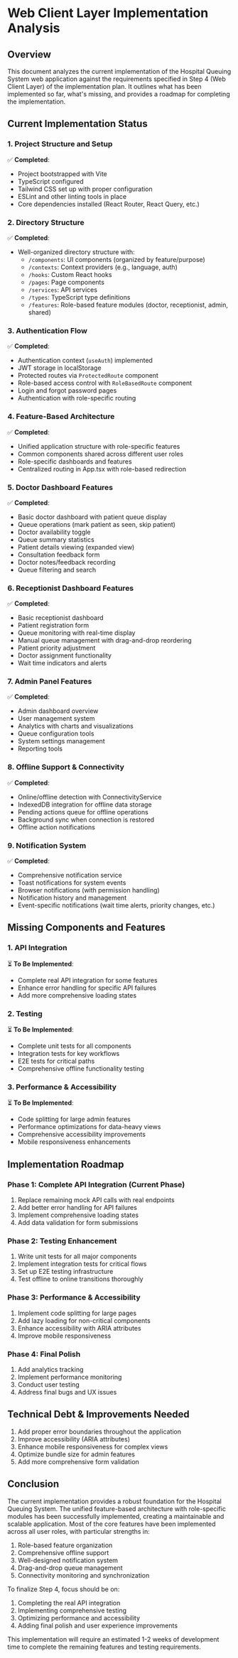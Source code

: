 # Web Client Layer Implementation Analysis

## Overview
This document analyzes the current implementation of the Hospital Queuing System web application against the requirements specified in Step 4 (Web Client Layer) of the implementation plan. It outlines what has been implemented so far, what's missing, and provides a roadmap for completing the implementation.

## Current Implementation Status

### 1. Project Structure and Setup
✅ **Completed**:
- Project bootstrapped with Vite
- TypeScript configured
- Tailwind CSS set up with proper configuration
- ESLint and other linting tools in place
- Core dependencies installed (React Router, React Query, etc.)

### 2. Directory Structure
✅ **Completed**:
- Well-organized directory structure with:
  - `/components`: UI components (organized by feature/purpose)
  - `/contexts`: Context providers (e.g., language, auth)
  - `/hooks`: Custom React hooks
  - `/pages`: Page components
  - `/services`: API services
  - `/types`: TypeScript type definitions
  - `/features`: Role-based feature modules (doctor, receptionist, admin, shared)

### 3. Authentication Flow
✅ **Completed**:
- Authentication context (`useAuth`) implemented
- JWT storage in localStorage
- Protected routes via `ProtectedRoute` component
- Role-based access control with `RoleBasedRoute` component
- Login and forgot password pages
- Authentication with role-specific routing

### 4. Feature-Based Architecture
✅ **Completed**:
- Unified application structure with role-specific features
- Common components shared across different user roles
- Role-specific dashboards and features
- Centralized routing in App.tsx with role-based redirection

### 5. Doctor Dashboard Features
✅ **Completed**:
- Basic doctor dashboard with patient queue display
- Queue operations (mark patient as seen, skip patient)
- Doctor availability toggle
- Queue summary statistics
- Patient details viewing (expanded view)
- Consultation feedback form
- Doctor notes/feedback recording
- Queue filtering and search

### 6. Receptionist Dashboard Features
✅ **Completed**:
- Basic receptionist dashboard
- Patient registration form
- Queue monitoring with real-time display
- Manual queue management with drag-and-drop reordering
- Patient priority adjustment
- Doctor assignment functionality
- Wait time indicators and alerts

### 7. Admin Panel Features
✅ **Completed**:
- Admin dashboard overview
- User management system
- Analytics with charts and visualizations
- Queue configuration tools
- System settings management
- Reporting tools

### 8. Offline Support & Connectivity
✅ **Completed**:
- Online/offline detection with ConnectivityService
- IndexedDB integration for offline data storage
- Pending actions queue for offline operations
- Background sync when connection is restored
- Offline action notifications

### 9. Notification System
✅ **Completed**:
- Comprehensive notification service
- Toast notifications for system events
- Browser notifications (with permission handling)
- Notification history and management
- Event-specific notifications (wait time alerts, priority changes, etc.)

## Missing Components and Features

### 1. API Integration
⏳ **To Be Implemented**:
- Complete real API integration for some features
- Enhance error handling for specific API failures
- Add more comprehensive loading states

### 2. Testing
⏳ **To Be Implemented**:
- Complete unit tests for all components
- Integration tests for key workflows
- E2E tests for critical paths
- Comprehensive offline functionality testing

### 3. Performance & Accessibility
⏳ **To Be Implemented**:
- Code splitting for large admin features
- Performance optimizations for data-heavy views
- Comprehensive accessibility improvements
- Mobile responsiveness enhancements

## Implementation Roadmap

### Phase 1: Complete API Integration (Current Phase)
1. Replace remaining mock API calls with real endpoints
2. Add better error handling for API failures
3. Implement comprehensive loading states
4. Add data validation for form submissions

### Phase 2: Testing Enhancement
1. Write unit tests for all major components
2. Implement integration tests for critical flows
3. Set up E2E testing infrastructure
4. Test offline to online transitions thoroughly

### Phase 3: Performance & Accessibility
1. Implement code splitting for large pages
2. Add lazy loading for non-critical components
3. Enhance accessibility with ARIA attributes
4. Improve mobile responsiveness

### Phase 4: Final Polish
1. Add analytics tracking
2. Implement performance monitoring
3. Conduct user testing
4. Address final bugs and UX issues

## Technical Debt & Improvements Needed

1. Add proper error boundaries throughout the application
2. Improve accessibility (ARIA attributes)
3. Enhance mobile responsiveness for complex views
4. Optimize bundle size for admin features
5. Add more comprehensive form validation

## Conclusion

The current implementation provides a robust foundation for the Hospital Queuing System. The unified feature-based architecture with role-specific modules has been successfully implemented, creating a maintainable and scalable application. Most of the core features have been implemented across all user roles, with particular strengths in:

1. Role-based feature organization
2. Comprehensive offline support
3. Well-designed notification system
4. Drag-and-drop queue management
5. Connectivity monitoring and synchronization

To finalize Step 4, focus should be on:
1. Completing the real API integration
2. Implementing comprehensive testing
3. Optimizing performance and accessibility
4. Adding final polish and user experience improvements

This implementation will require an estimated 1-2 weeks of development time to complete the remaining features and testing requirements. 